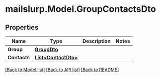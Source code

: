 # mailslurp.Model.GroupContactsDto
## Properties

Name | Type | Description | Notes
------------ | ------------- | ------------- | -------------
**Group** | [**GroupDto**](GroupDto) |  | 
**Contacts** | [**List&lt;ContactDto&gt;**](ContactDto) |  | 

[[Back to Model list]](../README#documentation-for-models) [[Back to API list]](../README#documentation-for-api-endpoints) [[Back to README]](../README)

